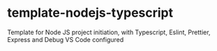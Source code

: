 # template-nodejs-typescript
Template for Node JS project initiation, with Typescript, Eslint, Prettier, Express and Debug VS Code configured
